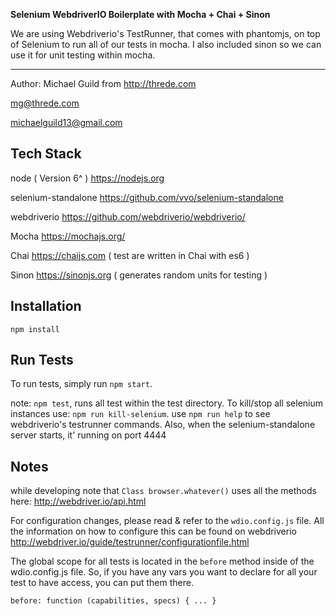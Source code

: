 
**Selenium WebdriverIO Boilerplate with Mocha + Chai + Sinon**

We are using Webdriverio's TestRunner, that comes with phantomjs, on top of Selenium to run all of our tests in mocha. I also included sinon so we can use it for unit testing within mocha.

-------------
Author: Michael Guild from <http://threde.com>

mg@threde.com

michaelguild13@gmail.com


Tech Stack
-------------
node ( Version 6^ ) <https://nodejs.org>

selenium-standalone <https://github.com/vvo/selenium-standalone>

webdriverio <https://github.com/webdriverio/webdriverio/>

Mocha <https://mochajs.org/>

Chai <https://chaijs.com> ( test are written in Chai with es6 )

Sinon <https://sinonjs.org> ( generates random units for testing )


Installation
-------------
`npm install`

Run Tests
-------------
To run tests, simply run `npm start`.

note: `npm test`, runs all test within the test directory.
To kill/stop all selenium instances use: `npm run kill-selenium`.
use `npm run help` to see webdriverio's testrunner commands.
Also, when the selenium-standalone server starts, it' running on port 4444

Notes
-------------

while developing note that `Class browser.whatever()` uses all the methods here: <http://webdriver.io/api.html>

For configuration changes, please read & refer to the `wdio.config.js` file. All the information on how to configure this can be found on webdriverio <http://webdriver.io/guide/testrunner/configurationfile.html>

The global scope for all tests is located in the `before` method inside of the wdio.config.js file.
So, if you have any vars you want to declare for all your test to have access, you can put them there.

`before: function (capabilities, specs) {
  ...
}
`
